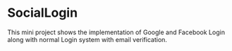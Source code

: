# SocialLogin
This mini project shows the implementation of Google and Facebook Login along with normal Login system with email verification.

